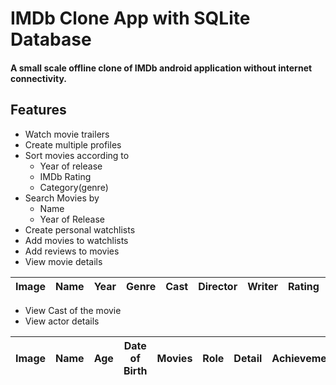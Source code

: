 # IMDb Clone App with SQLite Database
#### A small scale offline clone of IMDb android application without internet connectivity. ####
## Features ##
- Watch movie trailers
- Create multiple profiles
- Sort movies according to
    - Year of release
    - IMDb Rating
    - Category(genre)
- Search Movies by
    - Name
    - Year of Release
- Create personal watchlists
- Add movies to watchlists
- Add reviews to movies
- View movie details

Image  | Name | Year | Genre | Cast | Director | Writer | Rating | Description | Trailer 
------ | ---- | ---- | ----- | ---- | -------- | ------ | ------ | ----------- | -------

- View Cast of the movie
- View actor details

Image  | Name | Age | Date of Birth | Movies | Role | Detail | Achievements   
------ | ---- | --- | ------------- | ------ | ---- | ------ | ------------ 
